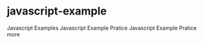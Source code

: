# javascript-example
Javascript Examples
Javascript Example Pratice
Javascript Example Pratice more

